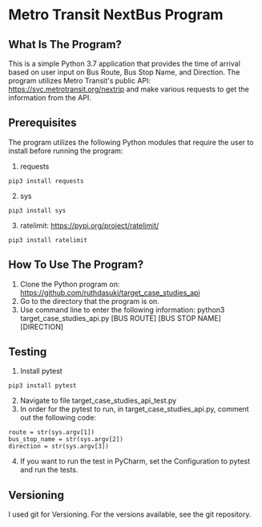 Metro Transit NextBus Program
==============================


What Is The Program?
-------------

This is a simple Python 3.7 application that provides the time of arrival based on user input on Bus Route, Bus Stop Name, and Direction. The program utilizes Metro Transit's public API: https://svc.metrotransit.org/nextrip and make various requests to get the information from the API.

Prerequisites
---------------

The program utilizes the following Python modules that require the user to install before running the program:
1. requests

```
pip3 install requests
```

2. sys

```
pip3 install sys
```

3. ratelimit: https://pypi.org/project/ratelimit/

```
pip3 install ratelimit
```


How To Use The Program?
---------------

1. Clone the Python program on: https://github.com/ruthdasuki/target_case_studies_api
2. Go to the directory that the program is on.
3. Use command line to enter the following information: python3 target_case_studies_api.py [BUS ROUTE] [BUS STOP NAME] [DIRECTION]


Testing
-------

1. Install pytest

```
pip3 install pytest
```

2. Navigate to file target_case_studies_api_test.py
3. In order for the pytest to run, in target_case_studies_api.py, comment out the following code:

```
route = str(sys.argv[1])
bus_stop_name = str(sys.argv[2])
direction = str(sys.argv[3])
```
4. If you want to run the test in PyCharm, set the Configuration to pytest and run the tests.


Versioning
-------
I used git for Versioning. For the versions available, see the git repository.
